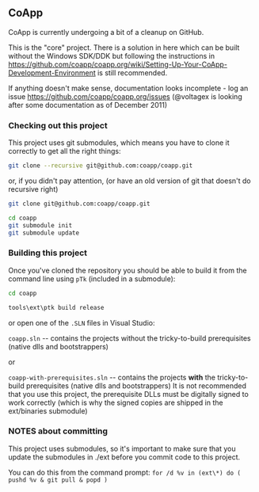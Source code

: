## CoApp

CoApp is currently undergoing a bit of a cleanup on GitHub.

This is the "core" project. There is a solution in here which can be built without the Windows SDK/DDK but 
following the instructions in https://github.com/coapp/coapp.org/wiki/Setting-Up-Your-CoApp-Development-Environment 
is still recommended.

If anything doesn't make sense, documentation looks incomplete - log an issue https://github.com/coapp/coapp.org/issues
(@voltagex is looking after some documentation as of December 2011)

### Checking out this project
This project uses git submodules, which means you have to clone it correctly to get all the right things:

``` bash
git clone --recursive git@github.com:coapp/coapp.git
```

or, if you didn't pay attention, (or have an old version of git that doesn't do recursive right)

``` bash
git clone git@github.com:coapp/coapp.git

cd coapp
git submodule init
git submodule update

```

### Building this project

Once you've cloned the repository you should be able to build it from the command line using `pTk` (included in a submodule):

``` bash
cd coapp

tools\ext\ptk build release 
```

or open one of the `.SLN` files in Visual Studio:

`coapp.sln` -- contains the projects without the tricky-to-build prerequisites (native dlls and bootstrappers)

or 

`coapp-with-prerequisites.sln` -- contains the projects **with** the tricky-to-build prerequisites (native dlls and bootstrappers)
It is not recommended that you use this project, the prerequisite DLLs must be digitally signed to work correctly (which is why the signed copies are shipped in the ext/binaries submodule)


### NOTES about committing
This project uses submodules, so it's important to make sure that you update the submodules in ./ext before you commit code to this project.

You can do this from the command prompt: `for /d %v in (ext\*) do ( pushd %v & git pull & popd )`
